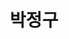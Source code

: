 ---
layout: hubs
key: Q12597050
title: 박정구
name: 박정구
image: 
description: 금호그룹 회장
score: 0.005592307625657424
degree: 7
---